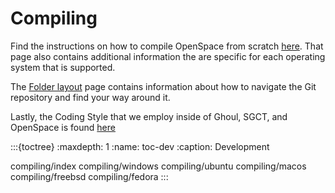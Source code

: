 # Compiling
Find the instructions on how to compile OpenSpace from scratch [here](https://github.com/OpenSpace/OpenSpace/wiki/Compiling).  That page also contains additional information the are specific for each operating system that is supported.

The [Folder layout](https://github.com/OpenSpace/OpenSpace/wiki/Folder-Layout) page contains information about how to navigate the Git repository and find your way around it.

Lastly, the Coding Style that we employ inside of Ghoul, SGCT, and OpenSpace is found [here](https://github.com/OpenSpace/OpenSpace/wiki/Coding-Style)

:::{toctree}
:maxdepth: 1
:name: toc-dev
:caption: Development

compiling/index
compiling/windows
compiling/ubuntu
compiling/macos
compiling/freebsd
compiling/fedora
:::
